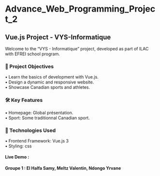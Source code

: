# Advance_Web_Programming_Project_2

## Vue.js Project - VYS-Informatique

Welcome to the “VYS - Informatique” project, developed as part of ILAC with EFREI school program.

### 🎯 Project Objectives
  •	Learn the basics of development with Vue.js.\
  •	Design a dynamic and responsive website.\
  •	Showcase Canadian sports and athletes.

### 🛠️ Key Features
  •	Homepage: Global présentation.\
  •	Sport: Some traditionnal Canadian sport.

### 🚀 Technologies Used
  •	Frontend Framework: Vue.js 3\
  •	Styling: css

#### **Live Demo :**

#### **Groupe 1 :** El Halfa Samy, Meltz Valentin, Ndongo Yrvane